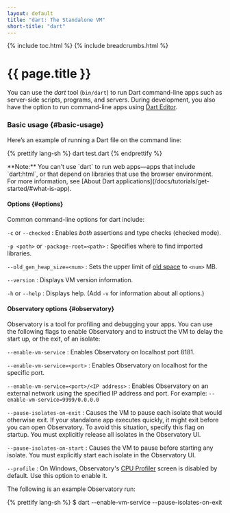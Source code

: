 ```yaml
---
layout: default
title: "dart: The Standalone VM"
short-title: "dart"
---
```


{% include toc.html %}
{% include breadcrumbs.html %}

# {{ page.title }}

You can use the _dart_ tool (`bin/dart`) to run Dart command-line apps such as
server-side scripts, programs, and servers. During development, you also
have the option to run command-line apps using [Dart Editor](/tools/editor/).
    
### Basic usage {#basic-usage}

Here’s an example of running a Dart file on the command line:

{% prettify lang-sh %}
dart test.dart
{% endprettify %}

<aside class="alert alert-info" markdown="1">
**Note:** You can't use `dart` to run web apps&mdash;apps
that include `dart:html`, or that depend on libraries
that use the browser environment. For more information, see
[About Dart applications](/docs/tutorials/get-started/#what-is-app).
</aside>

#### Options {#options}

Common command-line options for dart include:

`-c` or `--checked`
: Enables _both_ assertions and type checks (checked mode).

`-p <path>` or `-package-root=<path>`
: Specifies where to find imported libraries.

`--old_gen_heap_size=<num>`
: Sets the upper limit of
  [old space](/tools/observatory/glossary.html#old-space) to `<num>` MB.

`--version`
: Displays VM version information.

`-h` or `--help`
: Displays help. (Add `-v` for information about all options.)

#### Observatory options {#observatory}

Observatory is a tool for profiling and debugging your apps.
You can use the following flags to enable Observatory and to
instruct the VM to delay the start up, or the exit, of an isolate:

`--enable-vm-service`
: Enables Observatory on localhost port 8181.

`--enable-vm-service=<port>`
: Enables Observatory on localhost for the specific port.

`--enable-vm-service=<port>/<IP address>`
: Enables Observatory on an external network using the specified
  IP address and port. For example:
  `--enable-vm-service=9999/0.0.0.0`

`--pause-isolates-on-exit`
: Causes the VM to pause each isolate that would otherwise exit.
  If your standalone app executes quickly,
  it might exit before you can open Observatory. To avoid this situation,
  specify this flag on startup.  You must explicitly release all isolates
  in the Observatory UI.

`--pause-isolates-on-start`
: Causes the VM to pause before starting any isolate.
  You must explicitly start each isolate in the Observatory UI. 

`--profile`
: On Windows, Observatory's
  [CPU Profiler](/tools/observatory/cpu-profile.html) screen
  is disabled by default. Use this option to enable it.

The following is an example Observatory run:

{% prettify lang-sh %}
$ dart --enable-vm-service --pause-isolates-on-exit <script>.dart
{% endprettify %}

For more information, see [Observatory](/tools/observatory/).

#### Snapshot option {#snapshots}

You can also generate snapshots:

`--snapshot=<filename>`
: Generates a snapshot in the specified file. For information
  on generating and running snapshots, see the article
  [Snapshots in Dart](/articles/snapshots/).
  
### Enabling checked mode {#enabling-checked-mode}
  
Dart programs run in one of two modes: checked or production. By default, the
Dart VM runs in production mode. We recommend that you enable checked mode for
development and testing.

In checked mode, assignments are dynamically checked, and certain violations of
the type system raise exceptions at runtime. In production mode, static type
annotations have no effect.

Assert statements are also enabled in checked mode. An
[assert statement](/docs/dart-up-and-running/contents/ch02.html#assert)
checks a boolean condition, raising an exception if the condition is false.
Assertions do not run in production mode.

You can run the VM in checked mode with the `--checked` command-line flag:

{% prettify lang-sh %}
dart --checked test.dart
{% endprettify %}
